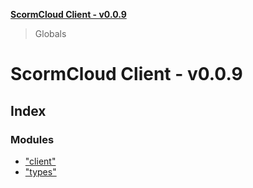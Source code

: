 **[ScormCloud Client - v0.0.9](README.md)**

> Globals

# ScormCloud Client - v0.0.9

## Index

### Modules

- ["client"](modules/_client_.md)
- ["types"](modules/_types_.md)

